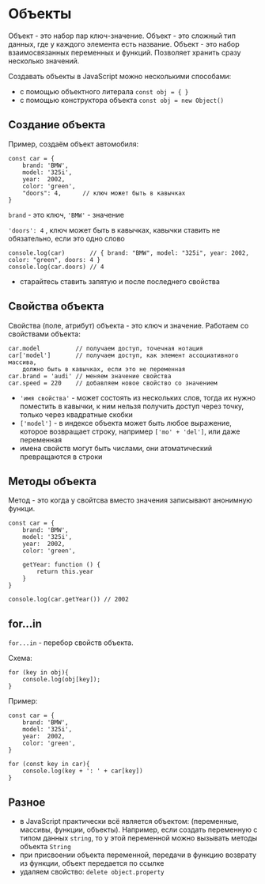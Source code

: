 # Объекты
Объект - это набор пар ключ-значение. Объект - это сложный тип данных, где у каждого элемента есть название. Объект - это набор взаимосвязанных переменных и функций. Позволяет хранить сразу несколько значений.

Создавать объекты в JavaScript можно несколькими способами:
- с помощью объектного литерала `const obj = { }`
- с помощью конструктора объекта `const obj = new Object()`

## Создание объекта
Пример, создаём объект автомобиля:

    const car = {
        brand: 'BMW',
        model: '325i',
        year:  2002,
        color: 'green',
        "doors": 4,      // ключ может быть в кавычках
    }

`brand` - это ключ,
`'BMW'` - значение

`'doors': 4` , ключ может быть в кавычках, кавычки ставить не обязательно, если это одно слово

    console.log(car)       // { brand: "BMW", model: "325i", year: 2002, color: "green", doors: 4 }
    console.log(car.doors) // 4

- старайтесь ставить запятую и после последнего свойства

## Свойства объекта
Свойства (поле, атрибут) объекта - это ключ и значение.
Работаем со свойствами объекта:

    car.model          // получаем доступ, точечная нотация
    car['model']       // получаем доступ, как элемент ассоциативного массива,
        должно быть в кавычках, если это не переменная
    car.brand = 'audi' // меняем значение свойства
    car.speed = 220    // добавляем новое свойство со значением

- `'имя свойства'` - может состоять из нескольких слов, тогда их нужно поместить в кавычки, к ним нельзя получить доступ через точку, только через квадратные скобки
- `['model']` - в индексе объекта может быть любое выражение, которое возвращает строку, например `['mo' + 'del']`, или даже переменная
- имена свойств могут быть числами, они атоматический превращаются в строки

## Методы объекта
Метод - это когда у свойтсва вместо значения записывают анонимную функци.

    const car = {
        brand: 'BMW',
        model: '325i',
        year:  2002,
        color: 'green',

        getYear: function () {
            return this.year
        }
    }

    console.log(car.getYear()) // 2002

## for...in
`for...in` - перебор свойств объекта.

Схема:

    for (key in obj){
        console.log(obj[key]);
    }

Пример:

    const car = {
        brand: 'BMW',
        model: '325i',
        year:  2002,
        color: 'green',
    }
    
    for (const key in car){
        console.log(key + ': ' + car[key])
    }

## Разное
- в JavaScript практически всё является объектом: (переменные, массивы, функции, объекты). Например, если создать переменную с типом данных `string`, то у этой переменной можно вызывать методы объекта `String`
- при присвоении объекта переменной, передачи в функцию возврату из функции, объект передается по ссылке
- удаляем свойство: `delete object.property`
